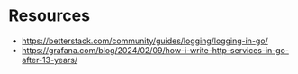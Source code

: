 # Resources

- https://betterstack.com/community/guides/logging/logging-in-go/
- https://grafana.com/blog/2024/02/09/how-i-write-http-services-in-go-after-13-years/

